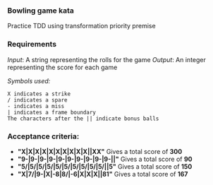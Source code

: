 ### Bowling game kata
 
Practice TDD using transformation priority premise

### Requirements

_Input_: A string representing the rolls for the game
_Output_: An integer representing the score for each game

_Symbols used:_

```text
X indicates a strike
/ indicates a spare
- indicates a miss
| indicates a frame boundary
The characters after the || indicate bonus balls
```

### Acceptance criteria:

- **"X|X|X|X|X|X|X|X|X|X||XX"** Gives a total score of **300**
- **"9-|9-|9-|9-|9-|9-|9-|9-|9-|9-||"** Gives a total score of **90**
- **"5/|5/|5/|5/|5/|5/|5/|5/|5/|5/||5"** Gives a total score of **150**
- **"X|7/|9-|X|-8|8/|-6|X|X|X||81"** Gives a total score of **167**
